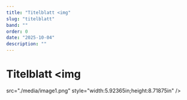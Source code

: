 ```yaml
---
title: "Titelblatt <img"
slug: "titelblatt"
band: ""
order: 0
date: "2025-10-04"
description: ""
---
```


# Titelblatt <img
src="./media/image1.png"
style="width:5.92365in;height:8.71875in" />

